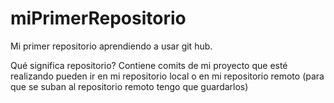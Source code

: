 # miPrimerRepositorio
Mi primer repositorio aprendiendo a usar git hub.

Qué significa repositorio?
Contiene comits de mi proyecto que esté realizando pueden ir en mi repositorio local o en mi repositorio  remoto (para que se suban al repositorio remoto tengo que guardarlos)
